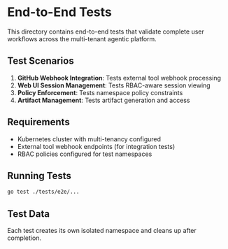 # End-to-End Tests

This directory contains end-to-end tests that validate complete user workflows across the multi-tenant agentic platform.

## Test Scenarios

1. **GitHub Webhook Integration**: Tests external tool webhook processing
2. **Web UI Session Management**: Tests RBAC-aware session viewing
3. **Policy Enforcement**: Tests namespace policy constraints
4. **Artifact Management**: Tests artifact generation and access

## Requirements

- Kubernetes cluster with multi-tenancy configured
- External tool webhook endpoints (for integration tests)
- RBAC policies configured for test namespaces

## Running Tests

```bash
go test ./tests/e2e/...
```

## Test Data

Each test creates its own isolated namespace and cleans up after completion.